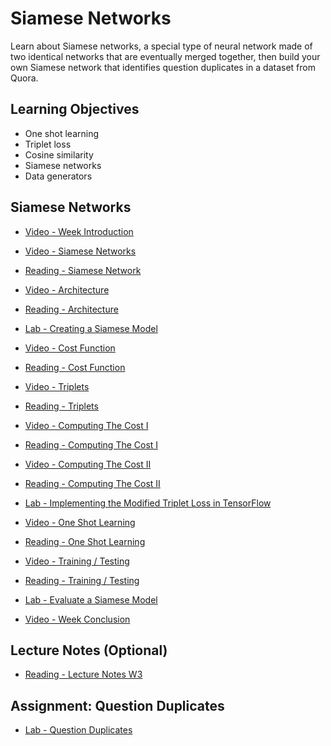 # Siamese Networks

Learn about Siamese networks, a special type of neural network made of two identical networks that are eventually merged together, then build your own Siamese network that identifies question duplicates in a dataset from Quora.

## Learning Objectives

- One shot learning
- Triplet loss
- Cosine similarity
- Siamese networks
- Data generators

## Siamese Networks

- [Video - Week Introduction](https://www.coursera.org/learn/sequence-models-in-nlp/lecture/DNjwu/week-introduction)

- [Video - Siamese Networks](https://www.coursera.org/learn/sequence-models-in-nlp/lecture/C0TdU/siamese-networks)

- [Reading - Siamese Network](https://www.coursera.org/learn/sequence-models-in-nlp/supplement/Ar2T2/siamese-network)

- [Video - Architecture](https://www.coursera.org/learn/sequence-models-in-nlp/lecture/t2Zft/architecture)

- [Reading - Architecture](https://www.coursera.org/learn/sequence-models-in-nlp/supplement/oUdcN/architecture)

- [Lab - Creating a Siamese Model](./Labs/C3W3_Siamese_Network.ipynb)

- [Video - Cost Function](https://www.coursera.org/learn/sequence-models-in-nlp/lecture/qiwjv/cost-function)

- [Reading - Cost Function](https://www.coursera.org/learn/sequence-models-in-nlp/supplement/Dts95/cost-function)

- [Video - Triplets](https://www.coursera.org/learn/sequence-models-in-nlp/lecture/L88EY/triplets)

- [Reading - Triplets](https://www.coursera.org/learn/sequence-models-in-nlp/supplement/Xm3vv/triplets)

- [Video - Computing The Cost I](https://www.coursera.org/learn/sequence-models-in-nlp/lecture/T4Ylj/computing-the-cost-i)

- [Reading - Computing The Cost I](https://www.coursera.org/learn/sequence-models-in-nlp/supplement/g0yAF/computing-the-cost-i)

- [Video - Computing The Cost II](https://www.coursera.org/learn/sequence-models-in-nlp/lecture/qXOjN/computing-the-cost-ii)

- [Reading - Computing The Cost II](https://www.coursera.org/learn/sequence-models-in-nlp/supplement/I3DUX/computing-the-cost-iic)

- [Lab - Implementing the Modified Triplet Loss in TensorFlow](./Labs/C3W3_Modified_Triplet_Loss.ipynb)

- [Video - One Shot Learning](https://www.coursera.org/learn/sequence-models-in-nlp/lecture/MyJfA/one-shot-learning)

- [Reading - One Shot Learning](https://www.coursera.org/learn/sequence-models-in-nlp/supplement/2UWi3/one-shot-learning)

- [Video - Training / Testing](https://www.coursera.org/learn/sequence-models-in-nlp/lecture/KDqML/training-testing)

- [Reading - Training / Testing](https://www.coursera.org/learn/sequence-models-in-nlp/supplement/ucnWB/training-testing)

- [Lab - Evaluate a Siamese Model](./Labs/C3W3_Accuracy.ipynb)

- [Video - Week Conclusion](https://www.coursera.org/learn/sequence-models-in-nlp/lecture/VaeWQ/week-conclusion)

## Lecture Notes (Optional)

- [Reading - Lecture Notes W3](./Readings/C3_W3.pdf)

## Assignment: Question Duplicates

- [Lab - Question Duplicates](./Labs/C3W3_Assignment.ipynb)
